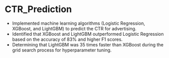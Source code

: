 # CTR_Prediction

* Implemented machine learning algorithms (Logistic Regression, XGBoost, and LightGBM) to predict the CTR for advertising. 
* Identified that XGBoost and LightGBM outperformed Logistic Regression based on the accuracy of 83% and higher F1 scores.
* Determining that LightGBM was 35 times faster than XGBoost during the grid search process for hyperparameter tuning.
